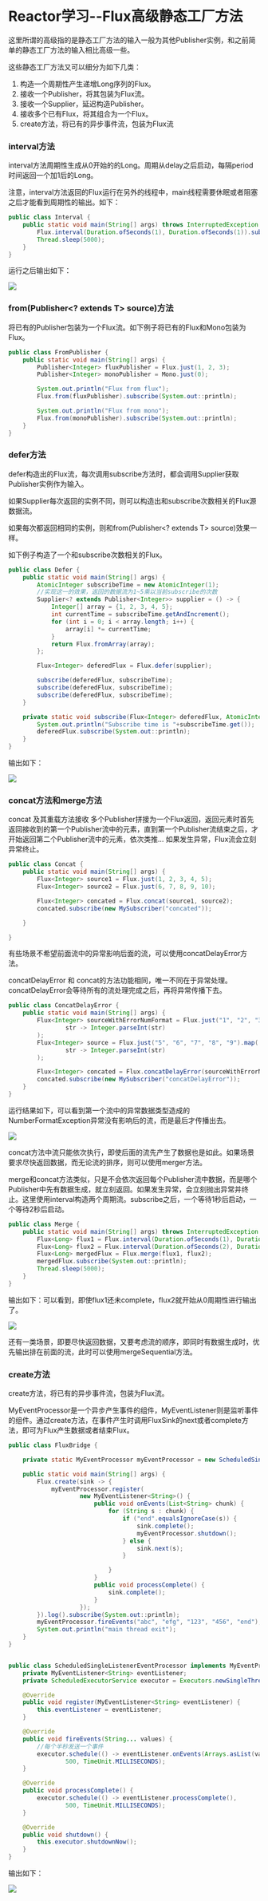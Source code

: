 # Reactor学习--Flux高级静态工厂方法

这里所谓的高级指的是静态工厂方法的输入一般为其他Publisher实例，和之前简单的静态工厂方法的输入相比高级一些。

这些静态工厂方法又可以细分为如下几类：

1. 构造一个周期性产生递增Long序列的Flux。
2. 接收一个Publisher，将其包装为Flux流。
3. 接收一个Supplier，延迟构造Publisher。
4. 接收多个已有Flux，将其组合为一个Flux。
5. create方法，将已有的异步事件流，包装为Flux流

### interval方法

interval方法周期性生成从0开始的的Long。周期从delay之后启动，每隔period时间返回一个加1后的Long。

注意，interval方法返回的Flux运行在另外的线程中，main线程需要休眠或者阻塞之后才能看到周期性的输出。如下：

```java
public class Interval {
    public static void main(String[] args) throws InterruptedException {
        Flux.interval(Duration.ofSeconds(1), Duration.ofSeconds(1)).subscribe(System.out::println);
        Thread.sleep(5000);
    }
}
```

运行之后输出如下：

![](/assets/interval.png)

### from\(Publisher&lt;? extends T&gt; source\)方法

将已有的Publisher包装为一个Flux流。如下例子将已有的Flux和Mono包装为Flux。

```java
public class FromPublisher {
    public static void main(String[] args) {
        Publisher<Integer> fluxPublisher = Flux.just(1, 2, 3);
        Publisher<Integer> monoPublisher = Mono.just(0);

        System.out.println("Flux from flux");
        Flux.from(fluxPublisher).subscribe(System.out::println);

        System.out.println("Flux from mono");
        Flux.from(monoPublisher).subscribe(System.out::println);
    }
}
```

### defer方法

defer构造出的Flux流，每次调用subscribe方法时，都会调用Supplier获取Publisher实例作为输入。

如果Supplier每次返回的实例不同，则可以构造出和subscribe次数相关的Flux源数据流。

如果每次都返回相同的实例，则和from\(Publisher&lt;? extends T&gt; source\)效果一样。

如下例子构造了一个和subscribe次数相关的Flux。

```java
public class Defer {
    public static void main(String[] args) {
        AtomicInteger subscribeTime = new AtomicInteger(1);
        //实现这一的效果，返回的数据流为1~5乘以当前subscribe的次数
        Supplier<? extends Publisher<Integer>> supplier = () -> {
            Integer[] array = {1, 2, 3, 4, 5};
            int currentTime = subscribeTime.getAndIncrement();
            for (int i = 0; i < array.length; i++) {
                array[i] *= currentTime;
            }
            return Flux.fromArray(array);
        };

        Flux<Integer> deferedFlux = Flux.defer(supplier);

        subscribe(deferedFlux, subscribeTime);
        subscribe(deferedFlux, subscribeTime);
        subscribe(deferedFlux, subscribeTime);
    }

    private static void subscribe(Flux<Integer> deferedFlux, AtomicInteger subscribeTime) {
        System.out.println("Subscribe time is "+subscribeTime.get());
        deferedFlux.subscribe(System.out::println);
    }
}
```

输出如下：

![](/assets/defer.png)

### concat方法和merge方法

concat 及其重载方法接收 多个Publisher拼接为一个Flux返回，返回元素时首先返回接收到的第一个Publisher流中的元素，直到第一个Publisher流结束之后，才开始返回第二个Publisher流中的元素，依次类推... 如果发生异常，Flux流会立刻异常终止。

```java
public class Concat {
    public static void main(String[] args) {
        Flux<Integer> source1 = Flux.just(1, 2, 3, 4, 5);
        Flux<Integer> source2 = Flux.just(6, 7, 8, 9, 10);

        Flux<Integer> concated = Flux.concat(source1, source2);
        concated.subscribe(new MySubscriber("concated"));

    }

}
```

有些场景不希望前面流中的异常影响后面的流，可以使用concatDelayError方法。

concatDelayError 和 concat的方法功能相同，唯一不同在于异常处理。concatDelayError会等待所有的流处理完成之后，再将异常传播下去。

```java
public class ConcatDelayError {
    public static void main(String[] args) {
        Flux<Integer> sourceWithErrorNumFormat = Flux.just("1", "2", "3", "4", "Five").map(
                str -> Integer.parseInt(str)
        );
        Flux<Integer> source = Flux.just("5", "6", "7", "8", "9").map(
                str -> Integer.parseInt(str)
        );

        Flux<Integer> concated = Flux.concatDelayError(sourceWithErrorNumFormat, source);
        concated.subscribe(new MySubscriber("concatDelayError"));
    }
}
```

运行结果如下，可以看到第一个流中的异常数据类型造成的NumberFormatException异常没有影响后的流，而是最后才传播出去。

![](/assets/ConcatDelayError.png)

concat方法中流只能依次执行，即使后面的流先产生了数据也是如此。如果场景要求尽快返回数据，而无论流的排序，则可以使用merger方法。

merge和concat方法类似，只是不会依次返回每个Publisher流中数据，而是哪个Publisher中先有数据生成，就立刻返回。如果发生异常，会立刻抛出异常并终止。这里使用interval构造两个周期流。subscribe之后，一个等待1秒后启动，一个等待2秒后启动。

```java
public class Merge {
    public static void main(String[] args) throws InterruptedException {
        Flux<Long> flux1 = Flux.interval(Duration.ofSeconds(1), Duration.ofSeconds(1));
        Flux<Long> flux2 = Flux.interval(Duration.ofSeconds(2), Duration.ofSeconds(1));
        Flux<Long> mergedFlux = Flux.merge(flux1, flux2);
        mergedFlux.subscribe(System.out::println);
        Thread.sleep(5000);
    }
}
```

输出如下：可以看到，即使flux1还未complete，flux2就开始从0周期性进行输出了。

![](/assets/mergedFlux.png)

还有一类场景，即要尽快返回数据，又要考虑流的顺序，即同时有数据生成时，优先输出排在前面的流，此时可以使用mergeSequential方法。

### create方法

create方法，将已有的异步事件流，包装为Flux流。

MyEventProcessor是一个异步产生事件的组件，MyEventListener则是监听事件的组件。通过create方法，在事件产生时调用FluxSink的next或者complete方法，即可为Flux产生数据或者结束Flux。

```java
public class FluxBridge {

    private static MyEventProcessor myEventProcessor = new ScheduledSingleListenerEventProcessor();

    public static void main(String[] args) {
        Flux.create(sink -> {
            myEventProcessor.register(
                    new MyEventListener<String>() {
                        public void onEvents(List<String> chunk) {
                            for (String s : chunk) {
                                if ("end".equalsIgnoreCase(s)) {
                                    sink.complete();
                                    myEventProcessor.shutdown();
                                } else {
                                    sink.next(s);
                                }

                            }
                        }
                        public void processComplete() {
                            sink.complete();
                        }
                    });
        }).log().subscribe(System.out::println);
        myEventProcessor.fireEvents("abc", "efg", "123", "456", "end");
        System.out.println("main thread exit");
    }
}


public class ScheduledSingleListenerEventProcessor implements MyEventProcessor {
    private MyEventListener<String> eventListener;
    private ScheduledExecutorService executor = Executors.newSingleThreadScheduledExecutor();

    @Override
    public void register(MyEventListener<String> eventListener) {
        this.eventListener = eventListener;
    }

    @Override
    public void fireEvents(String... values) {
        //每个半秒发送一个事件
        executor.schedule(() -> eventListener.onEvents(Arrays.asList(values)),
                500, TimeUnit.MILLISECONDS);
    }

    @Override
    public void processComplete() {
        executor.schedule(() -> eventListener.processComplete(),
                500, TimeUnit.MILLISECONDS);
    }

    @Override
    public void shutdown() {
        this.executor.shutdownNow();
    }
}


```

输出如下：

![](/assets/create.png)

